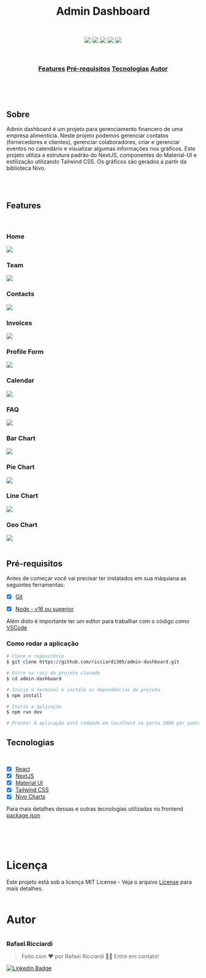<h1 align="center"><strong>Admin Dashboard</strong></h1>

<br/>

<p align="center">
  <img src="https://img.shields.io/github/license/ricciardi305/admin-dashboard"/>
  <img src="https://img.shields.io/github/stars/ricciardi305/admin-dashboard"/>
  <img src="https://img.shields.io/github/forks/ricciardi305/admin-dashboard"/>
  <img src="https://img.shields.io/github/repo-size/ricciardi305/admin-dashboard"/>
  <img src="https://img.shields.io/github/last-commit/ricciardi305/admin-dashboard"/>
</p>

<br/>

<h3 align="center">
  <a href="#feature">Features</a>
  <a href="#pré-requisitos">Pré-requisitos</a>
  <a href="#tecnologia">Tecnologias</a>
  <a href="#autor">Autor</a>
</h3>

<br/>
<br/>
<br/>

## <strong>Sobre</strong>

Admin dashboard é um projeto para gerenciamento financero de uma empresa alimentícia. Neste projeto podemos gerenciar contatos (fornecedores e clientes), gerenciar colaboradores, criar e gerenciar eventos no calendário e visualizar algumas informações nos gráficos.
Este projeto utiliza a estrutura padrão do NextJS, componentes do Material-UI e estilização utilizando Tailwind CSS. Os gráficos são gerados a partir da biblioteca Nivo.

<br/>
<br/>

## <strong>Features</strong>

<br/>

### Home

<img src="github/home.png" />

### Team

<img src="github/team-management.png" />

### Contacts

<img src="github/contacts-management.png" />

### Invoices

<img src="github/invoices.png" />

### Profile Form

<img src="github/user-form.png" />

### Calendar

<img src="github/calendar.png" />

### FAQ

<img src="github/faq-page.png" />

### Bar Chart

<img src="github/bar-chart.png" />

### Pie Chart

<img src="github/pie-chart.png" />

### Line Chart

<img src="github/line-chart.png" />

### Geo Chart

<img src="github/geo-chart.png" />

<br/>
<br/>

## <strong>Pré-requisitos</strong>

Antes de começar você vai precisar ter instalados em sua máquiana as seguintes ferramentas:<br/>

- [x] [Git](https://git-scm.com)<br/>
- [x] [Node - v16 ou superior](https://nodejs.org/en)<br/>


Além disto é importante ter um editor para trabalhar com o código como [VSCode](https://code.visualstudio.com/)

### <strong>Como rodar a aplicação</strong>

```bash
# Clone o repositório
$ git clone https://github.com/ricciardi305/admin-dashboard.git

# Entre na raiz do projeto clonado
$ cd admin-dashboard

# Inicie o terminal e instale as dependências do projeto
$ npm install

# Inicie a aplicação
$ npm run dev

# Pronto! A aplicação está rodando em localhost na porta 3000 por padrão.
```

## <strong>Tecnologias</strong>

<br/>

- [x] [React](https://pt-br.reactjs.org/)<br/>
- [x] [NextJS](https://nextjs.org)<br/>
- [x] [Material UI](https://mui.com/material-ui/)<br/>
- [x] [Tailwind CSS](https://tailwindcss.com)<br/>
- [x] [Nivo Charts](https://nivo.rocks)<br/>

Para mais detalhes dessas e outras tecnologias utilizadas no frontend [package.json](feed/package.json)

<br/>

<br/>
<br/>

# Licença

Este projeto está sob a licença MIT License - Veja o arquivo [License](LICENSE) para mais detalhes.
<br/>
<br/>

# Autor

<br/>

<a href="https://github.com/ricciardi305">
    <img src="https://avatars.githubusercontent.com/u/81863575?v=4&s=150" alt=""/>
    <br />
    <sub style="font-size: 16px"><b>Rafael Ricciardi</b></sub>
</a>

<br/>

> Feito com ❤️ por Rafael Ricciardi 👋🏽 Entre em contato!

[![Linkedin Badge](https://img.shields.io/badge/-Rafael_Ricciardi-blue?style=flat-square&logo=Linkedin&logoColor=white&link=https://www.linkedin.com/in/tgmarinho/)](https://www.linkedin.com/in/rafaelricciardi/)
